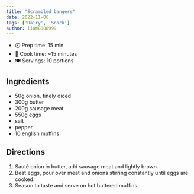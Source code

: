 ```yaml
---
title: "Scrambled bangers"
date: 2022-11-06
tags: ['Dairy', 'Snack']
author: liam8888999
---
```


- ⏲️ Prep time: 15 min
- 🍳 Cook time: ~15 minutes
- 🍽️  Servings: 10 portions

## Ingredients

- 50g onion, finely diced
- 300g butter
- 200g sausage meat
- 550g eggs
- salt
- pepper
- 10 english muffins

## Directions

1. Sauté onion in butter, add sausage meat and lightly brown.
2. Beat eggs, pour over meat and onions stirring constantly until eggs are cooked.
3. Season to taste and serve on hot buttered muffins.
